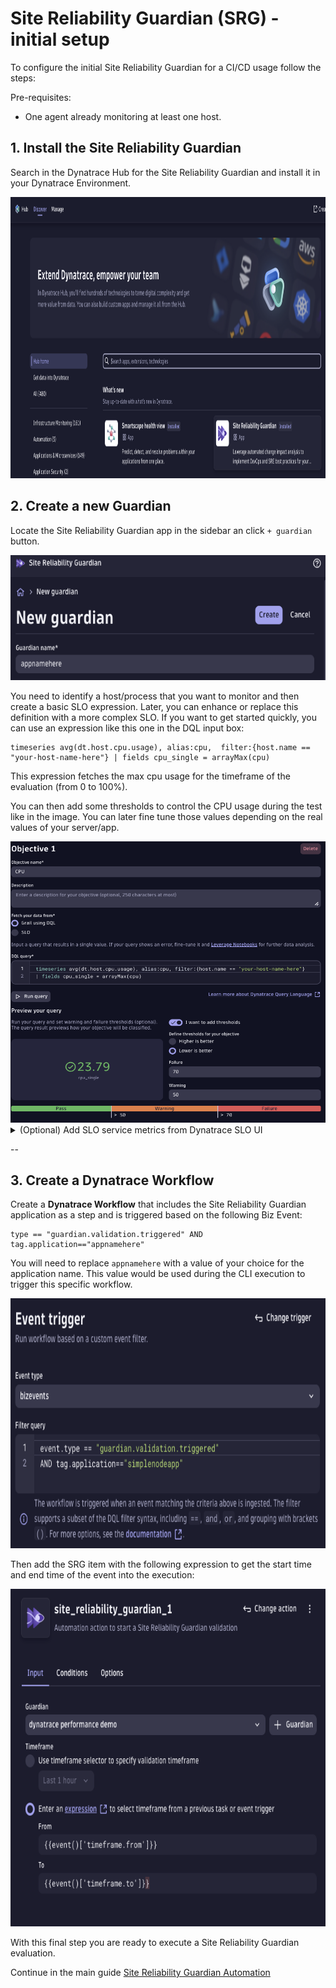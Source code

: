 # Site Reliability Guardian (SRG) - initial setup

To configure the initial Site Reliability Guardian for a CI/CD usage follow the steps:

Pre-requisites:

- One agent already monitoring at least one host.

## 1. Install the Site Reliability Guardian

Search in the Dynatrace Hub for the Site Reliability Guardian and install it in your Dynatrace Environment.

<img src="./assets/install-SRG.png"  width="1200" height="450">

## 2. Create a new Guardian

Locate the Site Reliability Guardian app in the sidebar an click `+ guardian` button.

<img src="./assets/srg-create-ui.png"  width="550" height="200">

You need to identify a host/process that you want to monitor and then create a basic SLO expression. Later, you can enhance or replace this definition with a more complex SLO.
If you want to get started quickly, you can use an expression like this one in the DQL input box:

```
timeseries avg(dt.host.cpu.usage), alias:cpu,  filter:{host.name == "your-host-name-here"} | fields cpu_single = arrayMax(cpu)
```

This expression fetches the max cpu usage for the timeframe of the evaluation (from 0 to 100%).

You can then add some thresholds to control the CPU usage during the test like in the image. You can later fine tune those values depending on the real values of your server/app.

<img src="./assets/basic-slo-srg.png"  width="550" height="450">

<details>

<summary>(Optional) Add SLO service metrics from Dynatrace SLO UI</summary>
If you want to consume service metrics like `response time` or `error rate` of a service you need to create a SLO in the previous Dynatrace UI:

1.  Go to Cloud Automation > Service-level objectives and create a new SLO

    <img src="./assets/srg-create-service-slo-1.png"  width="550" height="600">

    Under the metric expression you can use this example:

    ```
    ((builtin:service.response.time:avg:partition("latency",value("good",lt(400000))):splitBy():count:default(0))/(builtin:service.response.time:avg:splitBy():count)*(100))
    ```

    > This expression measures service performance by counting the number of request during which the response latency is below the defined threshold 400000 [µs] or 400 ms. (you need to have traffic against your application for this expression to work)

    For the entity filters, you can use a combination of entity type and tags to find the target entity in Dynatrace. i.e.:

    ```
    type("SERVICE"),tag("[Environment]DT_RELEASE_PRODUCT:simplenodeservice","environment:canary")
    ```

    > Note: Replace this tags `"[Environment]DT_RELEASE_PRODUCT:simplenodeservice","environment:canary"` with your service tags.

    <img src="./assets/slo-definition.png"  width="350" height="200">

2.  Add the SLO in the Site Reliability guardian created in the previous step.
    Select the SLO definition created in Dynatrace during the previous step as part of the guardian configuration.

        <img src="./assets/srg-objective.png"  width="420" height="360">
        Finally, set the thresholds for the Site Reliability Guardian as the following image.
        <img src="./assets/srg-thresholds.png"  width="900" height="345">

        > Note: The return value of the SLO is a percentage from 0 to 100% where, 100% means that all the request in the specified timeframe are lower than the maximum value of 400ms. The thresholds set for this SLO are:
        >
        > - 99% for a warning (for every 100 requests 1 request slower than 400ms)
        > - 95% for a failure (for every 100 requests 5 requests are slower than 400ms)

    </details>

--

## 3. Create a Dynatrace Workflow

Create a **Dynatrace Workflow** that includes the Site Reliability Guardian application as a step and is triggered based on the following Biz Event:

```
type == "guardian.validation.triggered" AND tag.application=="appnamehere"
```

You will need to replace `appnamehere` with a value of your choice for the application name. This value would be used during the CLI execution to trigger this specific workflow.

<img src="./assets/workflow-filter.png"  width="675" height="400">

Then add the SRG item with the following expression to get the start time and end time of the event into the execution:

<img src="./assets/workflow-srg-item.png"  width="560" height="540">

With this final step you are ready to execute a Site Reliability Guardian evaluation.

Continue in the main guide
[Site Reliability Guardian Automation](docs/Site-Reliability-Guardian/SRGAutomation.md)
